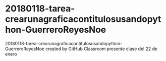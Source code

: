 # 20180118-tarea-crearunagraficacontitulosusandopython-GuerreroReyesNoe
20180118-tarea-crearunagraficacontitulosusandopython-GuerreroReyesNoe created by GitHub Classroom
presente clase del 22 de enero
